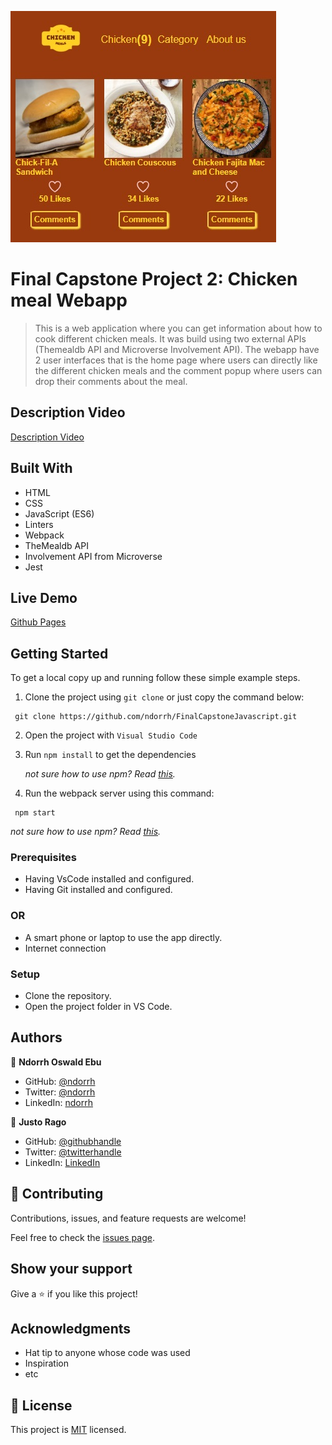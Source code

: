 ![](/projectimage.jpg)

# Final Capstone Project 2: Chicken meal Webapp
> This is a web application where you can get information about how to cook different chicken meals. It was build using two external APIs (Themealdb API and Microverse Involvement API).
> The webapp have 2 user interfaces that is the home page where users can directly like the different chicken meals and the comment popup where users can drop their comments about the meal.

## Description Video

[Description Video](https://drive.google.com/file/d/1WgJiRkdYmPa7olVZSh8oYnNXpPd-FHac/view?usp=sharing)

## Built With

- HTML
- CSS
- JavaScript (ES6)
- Linters
- Webpack
- TheMealdb API
- Involvement API from Microverse
- Jest

## Live Demo
[Github Pages](https://ndorrh.github.io/FinalCapstoneJavascript/)


## Getting Started
To get a local copy up and running follow these simple example steps.
1. Clone the project using `git clone` or just copy the command below:
  ```
   git clone https://github.com/ndorrh/FinalCapstoneJavascript.git
   ```
2. Open the project with `Visual Studio Code`
3. Run `npm install` to get the dependencies

   *not sure how to use npm? Read [this](https://docs.npmjs.com/downloading-and-installing-node-js-and-npm).*
4. Run the webpack server using this command:
  ```
   npm start
   ```
  *not sure how to use npm? Read [this](https://docs.npmjs.com/downloading-and-installing-node-js-and-npm).*

### Prerequisites
- Having VsCode installed and configured.
- Having Git installed and configured.
### OR
- A smart phone or laptop to use the app directly.
- Internet connection

### Setup
- Clone the repository.
- Open the project folder in VS Code.

## Authors

👤 **Ndorrh Oswald Ebu**

- GitHub: [@ndorrh](https://github.com/ndorrh)
- Twitter: [@ndorrh](https://twitter.com/ndorrh)
- LinkedIn: [ndorrh](https://www.linkedin.com/in/ndorrh-oswald-ebu-82ab02236/)

👤 **Justo Rago**

- GitHub: [@githubhandle](https://github.com/asdt560)
- Twitter: [@twitterhandle](https://twitter.com/JustoRago)
- LinkedIn: [LinkedIn]( www.linkedin.com/in/justo-rago-0714b5208)

## 🤝 Contributing

Contributions, issues, and feature requests are welcome!

Feel free to check the [issues page](https://github.com/ndorrh/FinalCapstoneJavascript/issues).

## Show your support

Give a ⭐️ if you like this project!

## Acknowledgments

- Hat tip to anyone whose code was used
- Inspiration
- etc

## 📝 License

This project is [MIT](./LICENSE) licensed.
